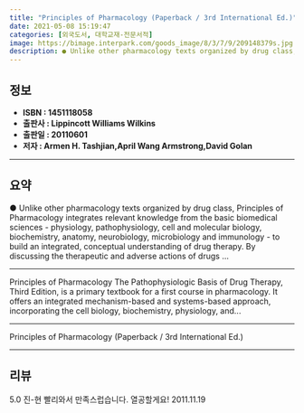 ```yaml
---
title: "Principles of Pharmacology (Paperback / 3rd International Ed.)"
date: 2021-05-08 15:19:47
categories: [외국도서, 대학교재-전문서적]
image: https://bimage.interpark.com/goods_image/8/3/7/9/209148379s.jpg
description: ● Unlike other pharmacology texts organized by drug class, Principles of Pharmacology integrates relevant knowledge from the basic biomedical sciences - physio
---
```


## **정보**

- **ISBN : 1451118058**
- **출판사 : Lippincott Williams   Wilkins**
- **출판일 : 20110601**
- **저자 : Armen H. Tashjian,April Wang Armstrong,David Golan**

------



## **요약**

●  Unlike other pharmacology texts organized by drug class, Principles of Pharmacology integrates relevant knowledge from the basic biomedical sciences - physiology, pathophysiology, cell and molecular biology, biochemistry, anatomy, neurobiology, microbiology and immunology - to build an integrated, conceptual understanding of drug therapy. By discussing the therapeutic and adverse actions of drugs ...

------

Principles of Pharmacology The Pathophysiologic Basis of Drug Therapy, Third Edition, is a primary textbook for a first course in pharmacology. It offers an integrated mechanism-based and systems-based approach, incorporating the cell biology, biochemistry, physiology, and... 

------


Principles of Pharmacology (Paperback / 3rd International Ed.) 

------


## **리뷰** 

5.0 진-현 빨리와서 만족스럽습니다. 열공할게요! 2011.11.19 <br/>